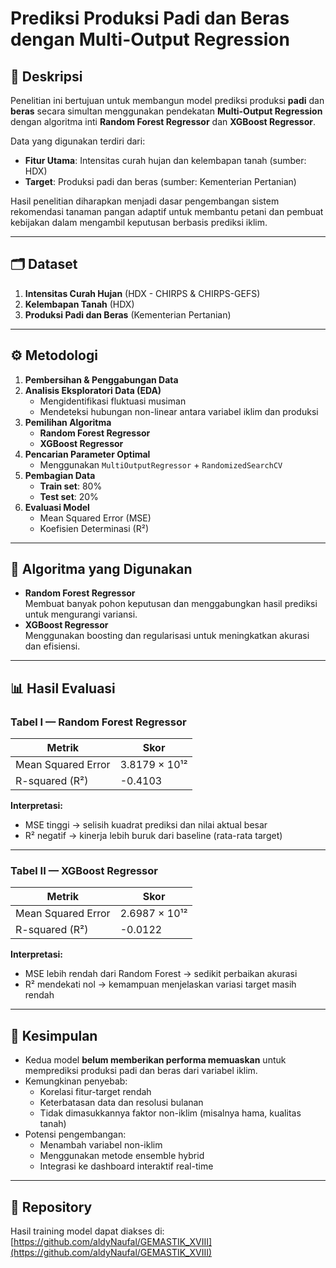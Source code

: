 # Prediksi Produksi Padi dan Beras dengan Multi-Output Regression

## 📌 Deskripsi
Penelitian ini bertujuan untuk membangun model prediksi produksi **padi** dan **beras** secara simultan menggunakan pendekatan **Multi-Output Regression** dengan algoritma inti **Random Forest Regressor** dan **XGBoost Regressor**.

Data yang digunakan terdiri dari:
- **Fitur Utama**: Intensitas curah hujan dan kelembapan tanah (sumber: HDX)
- **Target**: Produksi padi dan beras (sumber: Kementerian Pertanian)

Hasil penelitian diharapkan menjadi dasar pengembangan sistem rekomendasi tanaman pangan adaptif untuk membantu petani dan pembuat kebijakan dalam mengambil keputusan berbasis prediksi iklim.

---

## 🗂 Dataset
1. **Intensitas Curah Hujan** (HDX - CHIRPS & CHIRPS-GEFS)
2. **Kelembapan Tanah** (HDX)
3. **Produksi Padi dan Beras** (Kementerian Pertanian)

---

## ⚙️ Metodologi
1. **Pembersihan & Penggabungan Data**
2. **Analisis Eksploratori Data (EDA)**  
   - Mengidentifikasi fluktuasi musiman
   - Mendeteksi hubungan non-linear antara variabel iklim dan produksi
3. **Pemilihan Algoritma**
   - **Random Forest Regressor**
   - **XGBoost Regressor**
4. **Pencarian Parameter Optimal**
   - Menggunakan `MultiOutputRegressor` + `RandomizedSearchCV`
5. **Pembagian Data**
   - **Train set**: 80%
   - **Test set**: 20%
6. **Evaluasi Model**
   - Mean Squared Error (MSE)
   - Koefisien Determinasi (R²)

---

## 🧮 Algoritma yang Digunakan
- **Random Forest Regressor**  
  Membuat banyak pohon keputusan dan menggabungkan hasil prediksi untuk mengurangi variansi.
- **XGBoost Regressor**  
  Menggunakan boosting dan regularisasi untuk meningkatkan akurasi dan efisiensi.

---

## 📊 Hasil Evaluasi

### Tabel I — Random Forest Regressor
| Metrik               | Skor               |
|----------------------|--------------------|
| Mean Squared Error   | 3.8179 × 10¹²       |
| R-squared (R²)       | -0.4103             |

**Interpretasi:**  
- MSE tinggi → selisih kuadrat prediksi dan nilai aktual besar  
- R² negatif → kinerja lebih buruk dari baseline (rata-rata target)

---

### Tabel II — XGBoost Regressor
| Metrik               | Skor               |
|----------------------|--------------------|
| Mean Squared Error   | 2.6987 × 10¹²       |
| R-squared (R²)       | -0.0122             |

**Interpretasi:**  
- MSE lebih rendah dari Random Forest → sedikit perbaikan akurasi
- R² mendekati nol → kemampuan menjelaskan variasi target masih rendah

---

## 📌 Kesimpulan
- Kedua model **belum memberikan performa memuaskan** untuk memprediksi produksi padi dan beras dari variabel iklim.
- Kemungkinan penyebab:
  - Korelasi fitur-target rendah
  - Keterbatasan data dan resolusi bulanan
  - Tidak dimasukkannya faktor non-iklim (misalnya hama, kualitas tanah)
- Potensi pengembangan:
  - Menambah variabel non-iklim
  - Menggunakan metode ensemble hybrid
  - Integrasi ke dashboard interaktif real-time

---

## 🔗 Repository
Hasil training model dapat diakses di:  
[https://github.com/aldyNaufal/GEMASTIK_XVIII](https://github.com/aldyNaufal/GEMASTIK_XVIII)

